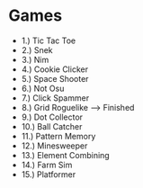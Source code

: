 # Games
* 1.) Tic Tac Toe
* 2.) Snek
* 3.) Nim
* 4.) Cookie Clicker
* 5.) Space Shooter
* 6.) Not Osu
* 7.) Click Spammer
* 8.) Grid Roguelike --> Finished
* 9.) Dot Collector
* 10.) Ball Catcher
* 11.) Pattern Memory
* 12.) Minesweeper
* 13.) Element Combining
* 14.) Farm Sim
* 15.) Platformer
